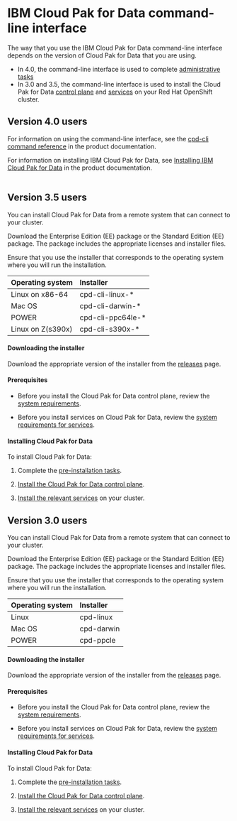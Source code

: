 # IBM Cloud Pak for Data command-line interface

The way that you use the IBM Cloud Pak for Data command-line interface depends on the version of Cloud Pak for Data that you are using.

- In 4.0, the command-line interface is used to complete [administrative tasks](https://www.ibm.com/docs/SSQNUZ_4.0/cpd/admin/cpd-cli.html)
- In 3.0 and 3.5, the command-line interface is used to install the Cloud Pak for Data [control plane](https://www.ibm.com/docs/SSQNUZ_3.5.0/cpd/plan/architecture.html#architecture__control-plane) and [services](https://www.ibm.com/docs/SSQNUZ_3.5.0/svc-nav/head/services.html) on your Red Hat OpenShift cluster.


## Version 4.0 users
For information on using the command-line interface, see the [cpd-cli command reference](https://www.ibm.com/docs/SSQNUZ_4.0/cpd/admin/cpd-cli.html) in the product documentation.

For information on installing IBM Cloud Pak for Data, see [Installing IBM Cloud Pak for Data](https://www.ibm.com/docs/SSQNUZ_4.0/cpd/install/install.html) in the product documentation.
<br/>
<br/>

## Version 3.5 users
You can install Cloud Pak for Data from a remote system that can connect to your cluster.

Download the Enterprise Edition (EE) package or the Standard Edition (EE) package. The package includes the appropriate licenses and installer files.

Ensure that you use the installer that corresponds to the operating system where you will run the installation.

| Operating system              | Installer |
| :--                           | :--       |
| Linux on x86-64               | cpd-cli-linux-* |
| Mac OS                        | cpd-cli-darwin-* |
| POWER                         | cpd-cli-ppc64le-* |
| Linux on Z(s390x)             | cpd-cli-s390x-* |



#### Downloading the installer
Download the appropriate version of the installer from the [releases](https://github.com/IBM/cpd-cli/releases) page.


#### Prerequisites

- Before you install the Cloud Pak for Data control plane, review the [system
requirements](https://www.ibm.com/docs/SSQNUZ_3.5.0/cpd/plan/rhos-reqs.html).

- Before you install services on Cloud Pak for Data, review the [system requirements
for services](https://www.ibm.com/docs/SSQNUZ_3.5.0/sys-reqs/services_prereqs.html).


#### Installing Cloud Pak for Data
To install Cloud Pak for Data:

1. Complete the [pre-installation tasks](https://www.ibm.com/docs/SSQNUZ_3.5.0/cpd/install/install.html).

1. [Install the Cloud Pak for Data control plane](https://www.ibm.com/docs/SSQNUZ_3.5.0/cpd/install/rhos-install.html).

1. [Install the relevant services](https://www.ibm.com/docs/SSQNUZ_3.5.0/svc-nav/head/services.html) on your cluster.  


## Version 3.0 users
You can install Cloud Pak for Data from a remote system that can connect to your cluster.

Download the Enterprise Edition (EE) package or the Standard Edition (EE) package. The package includes the appropriate licenses and installer files.

Ensure that you use the installer that corresponds to the operating system where you will run the installation.


| Operating system | Installer |
| :--              | :--       |
| Linux            | cpd-linux |
| Mac OS           | cpd-darwin |
| POWER            | cpd-ppcle |


#### Downloading the installer
Download the appropriate version of the installer from the [releases](https://github.com/IBM/cpd-cli/releases) page.


#### Prerequisites

- Before you install the Cloud Pak for Data control plane, review the [system
requirements](https://www.ibm.com/docs/en/cloud-paks/cp-data/3.0.1?topic=planning-system-requirements).

- Before you install services on Cloud Pak for Data, review the [system requirements
for services](https://www.ibm.com/docs/en/cloud-paks/cp-data/3.0.1?topic=requirements-system-services).


#### Installing Cloud Pak for Data
To install Cloud Pak for Data:

1. Complete the [pre-installation tasks](https://www.ibm.com/docs/en/cloud-paks/cp-data/3.0.1?topic=installing).

1. [Install the Cloud Pak for Data control plane](https://www.ibm.com/docs/en/cloud-paks/cp-data/3.0.1?topic=installing-openshift-cluster).

1. [Install the relevant services](https://www.ibm.com/docs/en/cloud-paks/cp-data/3.0.1?topic=integrations-services-in-catalog) on your cluster.  
